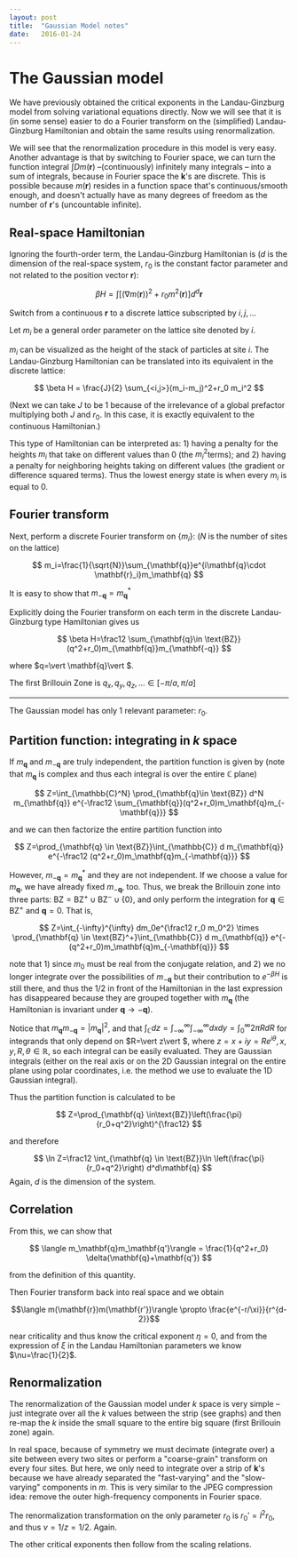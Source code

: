 ```yaml
---
layout: post
title:  "Gaussian Model notes"
date:   2016-01-24 
---
```


# The Gaussian model

We have previously obtained the critical exponents in the Landau-Ginzburg model from solving variational equations directly. Now we will see that it is (in some sense) easier to do a Fourier transform on the (simplified) Landau-Ginzburg Hamiltonian and obtain the same results using renormalization. 

We will see that the renormalization procedure in this model is very easy. Another advantage is that by switching to Fourier space, we can turn the function integral $\int D m(\mathbf{r})$ –(continuously) infinitely many integrals – into a sum of integrals, because in Fourier space the $\mathbf{k}$'s are discrete. This is possible because $m(\mathbf{r})$ resides in a function space that's continuous/smooth enough, and doesn't actually have as many degrees of freedom as the number of $\mathbf{r}$'s (uncountable infinite).

## Real-space Hamiltonian

Ignoring the fourth-order term, the Landau-Ginzburg Hamiltonian is ($d​$ is the dimension of the real-space system, $r_0​$ is the constant factor parameter and not related to the position vector $\mathbf{r}​$):

$$
\beta H=\int [(\nabla m(\mathbf{r}))^2+r_0m^2(\mathbf{r})]d^d \mathbf{r}
$$

Switch from a continuous $\mathbf{r}$ to a discrete lattice subscripted by $i,j,\dots$

Let $m_i$ be a general order parameter on the lattice site denoted by $i$.

$m_i$ can be visualized as the height of the stack of particles at site $i$. The Landau-Ginzburg Hamiltonian can be translated into its equivalent in the discrete lattice:



$$
\beta H = \frac{J}{2} \sum_{<i,j>}(m_i-m_j)^2+r_0 m_i^2
$$

(Next we can take $J$ to be 1 because of the irrelevance of a global prefactor multiplying both $J$ and $r_0$. In this case, it is exactly equivalent to the continuous Hamiltonian.)

This type of Hamiltonian can be interpreted as: 1) having a penalty for the heights $m_i​$ that take on different values than 0 (the $m_i^2​$ terms); and 2) having a penalty for neighboring heights taking on different values (the gradient or difference squared terms). Thus the lowest energy state is when every $m_i​$ is equal to 0.

## Fourier transform

Next, perform a discrete Fourier transform on $\{m_i\}$: ($N$ is the number of sites on the lattice)

$$
m_i=\frac{1}{\sqrt{N}}\sum_{\mathbf{q}}e^{i\mathbf{q}\cdot \mathbf{r}_i}m_\mathbf{q}
$$

It is easy to show that $m_{-\mathbf{q}}=m_{\mathbf{q}}^*$

Explicitly doing the Fourier transform on each term in the discrete Landau-Ginzburg type Hamiltonian gives us

$$
\beta H=\frac12 \sum_{\mathbf{q}\in \text{BZ}}(q^2+r_0)m_{\mathbf{q}}m_{\mathbf{-q}}
$$

where $q=\vert \mathbf{q}\vert $.

The first Brillouin Zone is $q_x,q_y,q_z,\dots \in [-\pi/a,\pi/a]$

----

The Gaussian model has only 1 relevant parameter: $r_0$.


## Partition function: integrating in $k$ space

If $m_\mathbf{q}$ and $m_{-\mathbf{q}}$ are truly independent, the partition function is given by (note that $m_\mathbf{q}$ is complex and thus each integral is over the entire $\mathbb{C}$ plane)

$$
Z=\int_{\mathbb{C}^N} \prod_{\mathbf{q}\in \text{BZ}} d^N m_{\mathbf{q}} e^{-\frac12 \sum_{\mathbf{q}}(q^2+r_0)m_\mathbf{q}m_{-\mathbf{q}}}
$$

and we can then factorize the entire partition function into

$$
Z=\prod_{\mathbf{q} \in \text{BZ}}\int_{\mathbb{C}} d m_{\mathbf{q}} e^{-\frac12 (q^2+r_0)m_\mathbf{q}m_{-\mathbf{q}}}
$$

However, $m_{-\mathbf{q}}=m_\mathbf{q}^*$ and they are not independent. If we choose a value for $m_\mathbf{q}$, we have already fixed $m_{-\mathbf{q}}$, too. Thus, we break the Brillouin zone into three parts: $\text{BZ}=\text{BZ}^+ \cup \text{BZ}^- \cup \{0\}$, and only perform the integration for $\mathbf{q}\in \text{BZ}^+$ and $\mathbf{q}=0$. That is,

$$
Z=\int_{-\infty}^{\infty} dm_0e^{\frac12 r_0 m_0^2} \times \prod_{\mathbf{q} \in \text{BZ}^+}\int_{\mathbb{C}} d m_{\mathbf{q}} e^{- (q^2+r_0)m_\mathbf{q}m_{-\mathbf{q}}}
$$

note that 1) since $m_0$ must be real from the conjugate relation, and 2) we no longer integrate over the possibilities of $m_{-\mathbf{q}}$ but their contribution to $e^{-\beta H}$ is still there, and thus the $1/2$ in front of the Hamiltonian in the last expression has disappeared because they are grouped together with $m_\mathbf{q}$ (the Hamiltonian is invariant under $\mathbf{q}\rightarrow -\mathbf{q}$).

Notice that $m_\mathbf{q}m_{-\mathbf{q}}=\vert m_\mathbf{q}\vert ^2$, and that $\int_\mathbb{C} dz=\int_{-\infty}^\infty \int_{-\infty}^\infty  dxdy=\int_0^\infty 2\pi RdR$ for integrands that only depend on $R=\vert z\vert $, where $z=x+iy=Re^{i\theta}, x,y,R,\theta\in \mathbb{R}$, so each integral can be easily evaluated. They are Gaussian integrals (either on the real axis or on the 2D Gaussian integral on the entire plane using polar coordinates, i.e. the method we use to evaluate the 1D Gaussian integral).

Thus the partition function is calculated to be 

$$
Z=\prod_{\mathbf{q} \in\text{BZ}}\left(\frac{\pi}{r_0+q^2}\right)^{\frac12}
$$

and therefore

$$
\ln Z=\frac12 \int_{\mathbf{q} \in \text{BZ}}\ln \left(\frac{\pi}{r_0+q^2}\right) d^d\mathbf{q}
$$
Again, $d$ is the dimension of the system.

## Correlation

From this, we can show that 

$$
\langle m_\mathbf{q}m_\mathbf{q'}\rangle = \frac{1}{q^2+r_0} \delta(\mathbf{q}+\mathbf{q'})
$$

from the definition of this quantity.

Then Fourier transform back into real space and we obtain 

$$\langle m(\mathbf{r})m(\mathbf{r'})\rangle \propto  \frac{e^{-r/\xi}}{r^{d-2}}$$

near criticality and thus know the critical exponent $\eta=0$, and from the expression of $\xi$ in the Landau Hamiltonian parameters we know $\nu=\frac{1}{2}$.

## Renormalization

The renormalization of the Gaussian model under $k$ space is very simple – just integrate over all the $k$ values between the strip (see graphs) and then re-map the $k$ inside the small square to the entire big square (first Brillouin zone) again. 

In real space, because of symmetry we must decimate (integrate over) a site between every two sites or perform a "coarse-grain" transform on every four sites. But here, we only need to integrate over a strip of $\mathbf{k}$'s because we have already separated the "fast-varying" and the "slow-varying" components in $m$. This is very similar to the JPEG compression idea: remove the outer high-frequency components in Fourier space.

The renormalization transformation on the only parameter $r_0$ is $r_0'=l^2 r_0$, and thus $\nu=1/z=1/2$. Again.

The other critical exponents then follow from the scaling relations.
